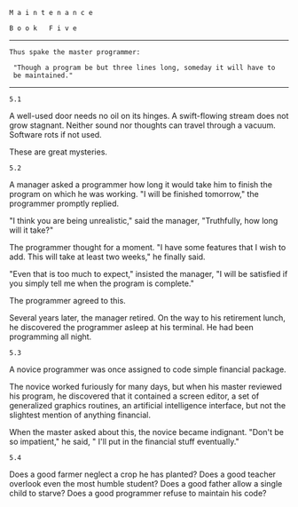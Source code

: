     M a i n t e n a n c e
                           
    B o o k   F i v e
----------- ------------------------------------------------------------
    Thus spake the master programmer:

     "Though a program be but three lines long, someday it will have to
     be maintained."
-----------------------------------------------------------------------
    5.1

  A well-used door needs no oil on its hinges.
  A swift-flowing stream does not grow stagnant.
  Neither sound nor thoughts can travel through a vacuum.
  Software rots if not used.

  These are great mysteries.

    5.2

  A manager asked a programmer how long it would take him to finish
  the program on which he was working. "I will be finished tomorrow,"
  the programmer promptly replied.

  "I think you are being unrealistic," said the manager, "Truthfully,
  how long will it take?"

  The programmer thought for a moment. "I have some features that I
  wish to add. This will take at least two weeks," he finally said.

  "Even that is too much to expect," insisted the manager, "I will be
  satisfied if you simply tell me when the program is complete."

  The programmer agreed to this.

  Several years later, the manager retired. On the way to his
  retirement lunch, he discovered the programmer asleep at his
  terminal. He had been programming all night.

    5.3

  A novice programmer was once assigned to code simple financial
  package.

  The novice worked furiously for many days, but when his master
  reviewed his program, he discovered that it contained a screen
  editor, a set of generalized graphics routines, an artificial
  intelligence interface, but not the slightest mention of anything
  financial.

  When the master asked about this, the novice became indignant.
  "Don't be so impatient," he said, " I'll put in the financial stuff
  eventually."

    5.4

  Does a good farmer neglect a crop he has planted?
  Does a good teacher overlook even the most humble student?
  Does a good father allow a single child to starve?
  Does a good programmer refuse to maintain his code?